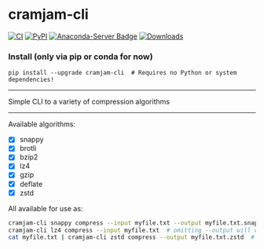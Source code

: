 # cramjam-cli

[![CI](https://github.com/milesgranger/pyrus-cramjam/workflows/CI/badge.svg?branch=master)](https://github.com/milesgranger/pyrus-cramjam/actions?query=branch=master)
[![PyPI](https://img.shields.io/pypi/v/cramjam-cli.svg)](https://pypi.org/project/cramjam-cli)
[![Anaconda-Server Badge](https://anaconda.org/conda-forge/cramjam-cli/badges/version.svg)](https://anaconda.org/conda-forge/cramjam-cli)
[![Downloads](https://pepy.tech/badge/cramjam-cli/month)](https://pepy.tech/project/cramjam-cli)


### Install  (only via pip or conda for now)
```commandline
pip install --upgrade cramjam-cli  # Requires no Python or system dependencies!
```

---

Simple CLI to a variety of compression algorithms

---

Available algorithms:

- [X] snappy
- [X] brotli
- [X] bzip2
- [X] lz4
- [X] gzip
- [X] deflate
- [X] zstd

All available for use as:

```bash
cramjam-cli snappy compress --input myfile.txt --output myfile.txt.snappy
cramjam-cli lz4 compress --input myfile.txt  # omitting --output will write to stdout
cat myfile.txt | cramjam-cli zstd compress --output myfile.txt.zstd  # omitting --input will read from stdin
```
